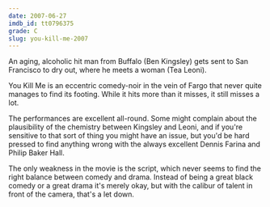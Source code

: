 ```yaml
---
date: 2007-06-27
imdb_id: tt0796375
grade: C
slug: you-kill-me-2007
---
```


An aging, alcoholic hit man from Buffalo (Ben Kingsley) gets sent to San Francisco to dry out, where he meets a woman (Tea Leoni).

You Kill Me is an eccentric comedy-noir in the vein of Fargo that never quite manages to find its footing. While it hits more than it misses, it still misses a lot.

The performances are excellent all-round. Some might complain about the plausibility of the chemistry between Kingsley and Leoni, and if you're sensitive to that sort of thing you might have an issue, but you'd be hard pressed to find anything wrong with the always excellent Dennis Farina and Philip Baker Hall.

The only weakness in the movie is the script, which never seems to find the right balance between comedy and drama. Instead of being a great black comedy or a great drama it's merely okay, but with the calibur of talent in front of the camera, that's a let down.
